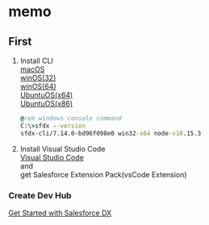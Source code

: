 # memo

## First
1. Install CLI  
    [macOS](https://sfdc.co/sfdx_cli_osx)  
    [winOS(32)](https://sfdc.co/sfdx_cli_win)  
    [winOS(64)](https://sfdc.co/sfdx_cli_win64)  
    [UbuntuOS(x64)](https://sfdc.co/sfdx_cli_linux)  
    [UbuntuOS(x86)](https://sfdc.co/sfdx_cli_linux_x86)  
    ```cmd
    @rem windows console command
    C:\>sfdx --version
    sfdx-cli/7.14.0-bd96f098e0 win32-x64 node-v10.15.3
    ```

1. Install Visual Studio Code  
    [Visual Studio Code](https://www.google.co.jp/search?q=Visual+Studio+Code&oq=Visual+Studio+Code)  
    and  
    get Salesforce Extension Pack(vsCode Extension)


### Create Dev Hub
[Get Started with Salesforce DX](https://developer.salesforce.com/promotions/orgs/dx-signup)
